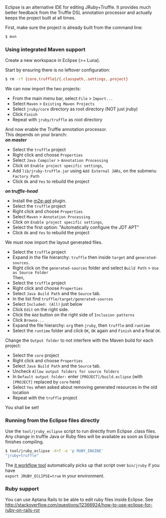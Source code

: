 Eclipse is an alternative IDE for editing JRuby+Truffle. It provides much better feedback from the Truffle DSL annotation processor and actually keeps the project built at all times.

First, make sure the project is already built from the command line:
```bash
$ mvn
```

### Using integrated Maven support

Create a new workspace in Eclipse (>= Luna).

Start by ensuring there is no leftover configuration:
```bash
$ rm -rf {core,truffle}/{.classpath,.settings,.project}
```

We can now import the two projects:
* From the main menu bar, select `File` > `Import...`
* Select `Maven` > `Existing Maven Projects`
* Select `jruby/core` directory as root directory (NOT just jruby)
* Click `Finish`
* Repeat with `jruby/truffle` as root directory

And now enable the Truffle annotation processor.  
This depends on your branch:  
_**on master**_
* Select the `truffle` project
* Right click and choose `Properties`
* Select `Java Compiler` > `Annotation Processing`
* Click on `Enable project specific settings`,
* Add `lib/jruby-truffle.jar` using `Add External JARs`, on the submenu `Factory Path`
* Click `Ok` and `Yes` to rebuild the project

_**on truffle-head**_
* Install the [m2e-apt](https://marketplace.eclipse.org/content/m2e-apt) plugin.
* Select the `truffle` project
* Right click and choose `Properties`
* Select `Maven` > `Annotation Processing`
* Click on `Enable project specific settings`,
* Select the first option: "Automatically configure the JDT APT"
* Click `Ok` and `Yes` to rebuild the project

We must now import the layout generated files.  
* Select the `truffle` project
* Expand in the file hierarchy: `truffle` then inside `target` and `generated-sources`.
* Right click on the `generated-sources` folder and select `Build Path` > `Use as Source Folder`  
Then,
* Select the `truffle` project
* Right click and choose `Properties`
* Select `Java Build Path` and the `Source` tab.
* In the list find `truffle/target/generated-sources`
* Select `Included: (All)` just below
* Click `Edit` on the right side.
* Click the `Add` button on the right side of `Inclusion patterns`
* Click `Browse...`
* Expand the file hierarchy: `org` then `jruby`, then `truffle` and `runtime`
* Select the `runtime` folder and click `OK`, `OK` again and `Finish` and a final `OK`.

Change the `Output folder` to not interfere with the Maven build for each project:
* Select the `core` project
* Right click and choose `Properties`
* Select `Java Build Path` and the `Source` tab.
* Uncheck `Allow output folders for source folders`
* In `Default output folder:` enter `[PROJECT]/build.eclipse` (with `[PROJECT]` replaced by `core` here)
* Select `Yes` when asked about removing generated resources in the old location
* Repeat with the `truffle` project

You shall be set!

### Running from the Eclipse files directly

Use the `tool/jruby_eclipse` script to run directly from Eclipse .class files.  
Any change in truffle Java or Ruby files will be available as soon as Eclipse finishes compiling.

```bash
$ tool/jruby_eclipse -X+T -e 'p RUBY_ENGINE'
"jruby+truffle"
```

The [jt workflow tool](https://github.com/jruby/jruby/tree/master/truffle#workflow-tool)
automatically picks up that script over `bin/jruby` if you have  
`export JRUBY_ECLIPSE=true` in your environment.

### Ruby support
You can use Aptana Rails to be able to edit ruby files inside Eclipse. See http://stackoverflow.com/questions/12366924/how-to-use-eclipse-for-ruby-on-rails-ror